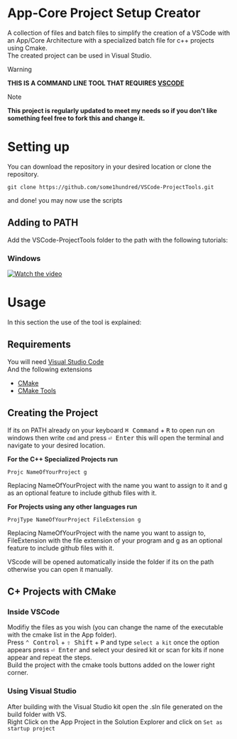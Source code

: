 # App-Core Project Setup Creator
A collection of files and batch files to simplify the creation of a VSCode with an App/Core Architecture with a specialized batch file for c++ projects using Cmake.  
The created project can be used in Visual Studio.
> [!WARNING]
**THIS IS A COMMAND LINE TOOL THAT REQUIRES [VSCODE](https://code.visualstudio.com/download)**

> [!NOTE]
**This project is regularly updated to meet my needs so if you don't like something feel free to fork this and change it.**
# Setting up
You can download the repository in your desired location or clone the repository.
```
git clone https://github.com/some1hundred/VSCode-ProjectTools.git
```
and done! you may now use the scripts
## Adding to PATH
Add the VSCode-ProjectTools folder to the path with the following tutorials:
### Windows
[![Watch the video](https://img.youtube.com/vi/gb9e3m98avk/0.jpg)](https://www.youtube.com/watch?v=gb9e3m98avk)
# Usage
In this section the use of the tool is explained:
## Requirements
You will need [Visual Studio Code](https://code.visualstudio.com/download)  
And the following extensions  

- [CMake](https://marketplace.visualstudio.com/items?itemName=twxs.cmake)
- [CMake Tools](https://marketplace.visualstudio.com/items?itemName=ms-vscode.cmake-tools)  
## Creating the Project
If its on PATH already on your keyboard <kbd>⌘ Command</kbd> + <kbd>R</kbd> to open run on windows then write ```cmd``` and press <kbd>⏎ Enter</kbd> this will open the terminal and navigate to your desired location.  

**For the C++ Specialized Projects run**
```
Projc NameOfYourProject g
``` 
Replacing NameOfYourProject with the name you want to assign to it and g as an optional feature to include github files with it.     
  
**For Projects using any other languages run**
```
ProjType NameOfYourProject FileExtension g
```
 Replacing NameOfYourProject with the name you want to assign to, FileExtension with the file extension of your program and g as an optional feature to include github files with it.    
   
VScode will be opened automatically inside the folder if its on the path otherwise you can open it manually.
## C+ Projects with CMake
### Inside VSCode
Modifiy the files as you wish (you can change the name of the executable with the cmake list in the App folder).  
Press <kbd>⌃ Control</kbd> + <kbd>⇧ Shift</kbd> + <kbd>P</kbd> and type ```select a kit``` once the option appears press <kbd>⏎ Enter</kbd> and select your desired kit or scan for kits if none appear and repeat the steps.  
Build the project with the cmake tools buttons added on the lower right corner.
### Using Visual Studio
After building with the Visual Studio kit open the .sln file generated on the build folder with VS.  
Right Click on the App Project in the Solution Explorer and click on ```Set as startup project```
